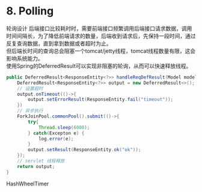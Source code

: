 # 8. Polling

轮询设计
后端接口比较耗时时，需要前端接口频繁调用后端接口请求数据，调用时间间隔长，为了降低前端请求的数量，后端收到请求后，先保持一段时间，通过反复查询数据，直到拿到数据或者超时为止。  
但后端长时间的查询总会阻塞一个tomcat/jetty线程，tomcat线程数量有限，这会影响系统能力。  
使用Spring的DeferredResult可以实现非阻塞的轮询，从而可以快速释放线程。  

```java
public DeferredResult<ResponseEntity<?>> handleReqDefResult(Model model) {
    DeferredResult<ResponseEntity<?>> output = new DeferredResult<>();
    // 设置超时
    output.onTimeout(()->{
        output.setErrorResult(ResponseEntity.fail("timeout"));
    })
    // 异步执行
    ForkJoinPool.commonPool().submit(()->{
        try{
            Thread.sleep(6000);
        } catch(Excepton e) {
            log.error(e);
        }
        output.setResult(ResponseEntity.ok("ok"));
    });
    // servlet 线程释放
    return output;
}
```

HashWheelTimer
